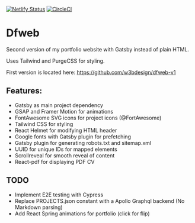 
[![Netlify Status](https://api.netlify.com/api/v1/badges/b4611f60-865d-4387-a096-125d89c96228/deploy-status)](https://app.netlify.com/sites/elegant-sinoussi-21cfec/deploys)
[![CircleCI](https://circleci.com/gh/w3bdesign/dfweb.svg?style=svg)](https://circleci.com/gh/w3bdesign/dfweb)

# Dfweb

Second version of my portfolio website with Gatsby instead of plain HTML.

Uses Tailwind and PurgeCSS for styling.

First version is located here: https://github.com/w3bdesign/dfweb-v1

## Features:

- Gatsby as main project dependency
- GSAP and Framer Motion for animations 
- FontAwesome SVG icons for project icons (@FortAwesome)
- Tailwind CSS for styling
- React Helmet for modifying HTML header
- Google fonts with Gatsby plugin for prefetching
- Gatsby plugin for generating robots.txt and sitemap.xml
- UUID for unique IDs for mapped elements
- Scrollreveal for smooth reveal of content
- React-pdf for displaying PDF CV

## TODO

- Implement E2E testing with Cypress
- Replace PROJECTS.json constant with a Apollo Graphql backend (No Markdown parsing)
- Add React Spring animations for portfolio (click for flip)
